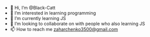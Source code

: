 - 👋 Hi, I’m @Black-Catt
- 👀 I’m interested in learning programming
- 🌱 I’m currently learning JS
- 💞️ I’m looking to collaborate on with people who also learning JS
- 📫 How to reach me zaharchenko3500@gmail.com

<!---
Black-Catt/Black-Catt is a ✨ special ✨ repository because its `README.md` (this file) appears on your GitHub profile.
You can click the Preview link to take a look at your changes.
--->

